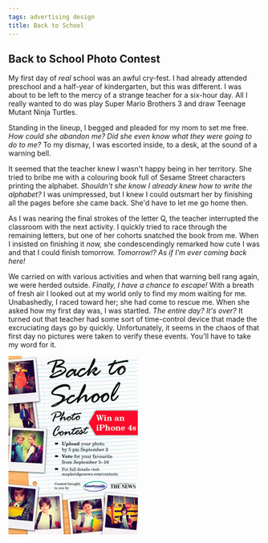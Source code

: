 ```yaml
---
tags: advertising design
title: Back to School
---
```


<article>
<h1>Back to School Photo Contest</h1>
<section>
<p>My first day of <em>real</em> school was an awful cry-fest. I had already attended preschool and a half-year of kindergarten, but this was different. I was about to be left to the mercy of a strange teacher for a six-hour day. All I really wanted to do was play Super Mario Brothers 3 and draw Teenage Mutant Ninja Turtles.</p>
<p>Standing in the lineup, I begged and pleaded for my mom to set me free. <em>How could she abandon me? Did she even know what they were going to do to me?</em> To my dismay, I was escorted inside, to a desk, at the sound of a warning bell.</p>
<p>It seemed that the teacher knew I wasn't happy being in her territory. She tried to bribe me with a colouring book full of Sesame Street characters printing the alphabet. <em>Shouldn't she know I already knew how to write the alphabet?</em> I was unimpressed, but I knew I could outsmart her by finishing all the pages before she came back. She'd have to let me go home then.</p>
<p>As I was nearing the final strokes of the letter Q, the teacher interrupted the classroom with the next activity. I quickly tried to race through the remaining letters, but one of her cohorts snatched the book from me. When I insisted on finishing it <em>now,</em> she condescendingly remarked how cute I was and that I could finish tomorrow. <em>Tomorrow!? As if I'm ever coming back here!</em></p>
<p>We carried on with various activities and when that warning bell rang again, we were herded outside. <em>Finally, I have a chance to escape!</em> With a breath of fresh air I looked out at my world only to find my mom waiting for me. Unabashedly, I raced toward her; she had come to rescue me. When she asked how my first day was, I was startled. <em>The entire day? It's over?</em> It turned out that teacher had some sort of time-control device that made the excruciating days go by quickly. Unfortunately, it seems in the chaos of that first day no pictures were taken to verify these events. You'll have to take my word for it.</p>
</section>
<aside><a href="images/BackToSchool2.jpg" class="fancybox" title="Back to School Photo Contest" rel="Back to School Photo Contest"><img src="images/BackToSchool-thumb.jpg" width="258" height="356"></a>
<a href="images/BackToSchool1.jpg" class="fancybox" title="Back to School Photo Contest" rel="Back to School Photo Contest"></a>
<a href="images/BackToSchool3.gif" class="fancybox" title="Back to School Photo Contest" rel="Back to School Photo Contest"></a></aside>
</article>
<div class="clear"></div>
